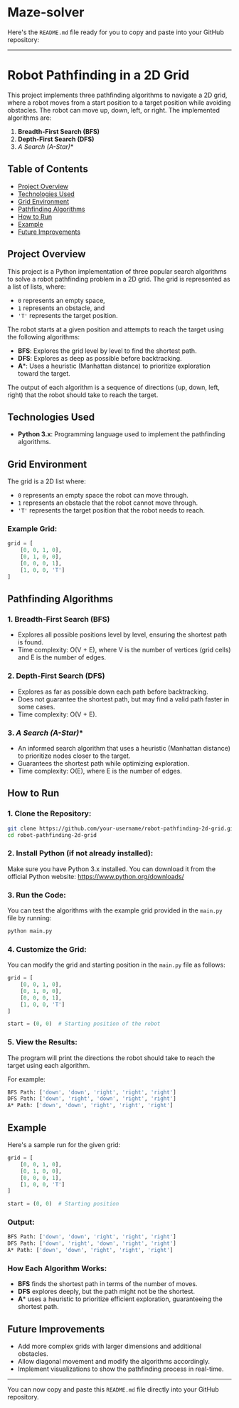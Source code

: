 # Maze-solver
Here's the `README.md` file ready for you to copy and paste into your GitHub repository:

---

# Robot Pathfinding in a 2D Grid

This project implements three pathfinding algorithms to navigate a 2D grid, where a robot moves from a start position to a target position while avoiding obstacles. The robot can move up, down, left, or right. The implemented algorithms are:

1. **Breadth-First Search (BFS)**
2. **Depth-First Search (DFS)**
3. **A* Search (A-Star)**

## Table of Contents

- [Project Overview](#project-overview)
- [Technologies Used](#technologies-used)
- [Grid Environment](#grid-environment)
- [Pathfinding Algorithms](#pathfinding-algorithms)
- [How to Run](#how-to-run)
- [Example](#example)
- [Future Improvements](#future-improvements)

## Project Overview

This project is a Python implementation of three popular search algorithms to solve a robot pathfinding problem in a 2D grid. The grid is represented as a list of lists, where:

- `0` represents an empty space,
- `1` represents an obstacle, and
- `'T'` represents the target position.

The robot starts at a given position and attempts to reach the target using the following algorithms:
- **BFS**: Explores the grid level by level to find the shortest path.
- **DFS**: Explores as deep as possible before backtracking.
- **A***: Uses a heuristic (Manhattan distance) to prioritize exploration toward the target.

The output of each algorithm is a sequence of directions (up, down, left, right) that the robot should take to reach the target.

## Technologies Used

- **Python 3.x**: Programming language used to implement the pathfinding algorithms.

## Grid Environment

The grid is a 2D list where:
- `0` represents an empty space the robot can move through.
- `1` represents an obstacle that the robot cannot move through.
- `'T'` represents the target position that the robot needs to reach.

### Example Grid:
```python
grid = [
    [0, 0, 1, 0],
    [0, 1, 0, 0],
    [0, 0, 0, 1],
    [1, 0, 0, 'T']
]
```

## Pathfinding Algorithms

### 1. **Breadth-First Search (BFS)**
- Explores all possible positions level by level, ensuring the shortest path is found.
- Time complexity: O(V + E), where V is the number of vertices (grid cells) and E is the number of edges.

### 2. **Depth-First Search (DFS)**
- Explores as far as possible down each path before backtracking.
- Does not guarantee the shortest path, but may find a valid path faster in some cases.
- Time complexity: O(V + E).

### 3. **A* Search (A-Star)**
- An informed search algorithm that uses a heuristic (Manhattan distance) to prioritize nodes closer to the target.
- Guarantees the shortest path while optimizing exploration.
- Time complexity: O(E), where E is the number of edges.

## How to Run

### 1. Clone the Repository:
```bash
git clone https://github.com/your-username/robot-pathfinding-2d-grid.git
cd robot-pathfinding-2d-grid
```

### 2. Install Python (if not already installed):
Make sure you have Python 3.x installed. You can download it from the official Python website: https://www.python.org/downloads/

### 3. Run the Code:
You can test the algorithms with the example grid provided in the `main.py` file by running:

```bash
python main.py
```

### 4. Customize the Grid:
You can modify the grid and starting position in the `main.py` file as follows:

```python
grid = [
    [0, 0, 1, 0],
    [0, 1, 0, 0],
    [0, 0, 0, 1],
    [1, 0, 0, 'T']
]

start = (0, 0)  # Starting position of the robot
```

### 5. View the Results:
The program will print the directions the robot should take to reach the target using each algorithm.

For example:
```bash
BFS Path: ['down', 'down', 'right', 'right', 'right']
DFS Path: ['down', 'right', 'down', 'right', 'right']
A* Path: ['down', 'down', 'right', 'right', 'right']
```

## Example

Here's a sample run for the given grid:
```python
grid = [
    [0, 0, 1, 0],
    [0, 1, 0, 0],
    [0, 0, 0, 1],
    [1, 0, 0, 'T']
]

start = (0, 0)  # Starting position
```

### Output:
```bash
BFS Path: ['down', 'down', 'right', 'right', 'right']
DFS Path: ['down', 'right', 'down', 'right', 'right']
A* Path: ['down', 'down', 'right', 'right', 'right']
```

### How Each Algorithm Works:
- **BFS** finds the shortest path in terms of the number of moves.
- **DFS** explores deeply, but the path might not be the shortest.
- **A*** uses a heuristic to prioritize efficient exploration, guaranteeing the shortest path.

## Future Improvements

- Add more complex grids with larger dimensions and additional obstacles.
- Allow diagonal movement and modify the algorithms accordingly.
- Implement visualizations to show the pathfinding process in real-time.

--- 

You can now copy and paste this `README.md` file directly into your GitHub repository.
